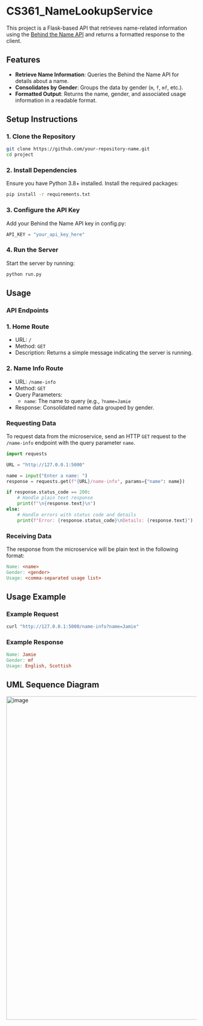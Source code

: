 # CS361_NameLookupService

This project is a Flask-based API that retrieves name-related information using the [Behind the Name API](https://www.behindthename.com/api/) and returns a formatted response to the client.

## Features

- **Retrieve Name Information**: Queries the Behind the Name API for details about a name.
- **Consolidates by Gender**: Groups the data by gender (`m`, `f`, `mf`, etc.).
- **Formatted Output**: Returns the name, gender, and associated usage information in a readable format.

## Setup Instructions

### 1. Clone the Repository
```bash
git clone https://github.com/your-repository-name.git
cd project
```
### 2. Install Dependencies
Ensure you have Python 3.8+ installed. Install the required packages:
```bash
pip install -r requirements.txt
```
### 3. Configure the API Key
Add your Behind the Name API key in config.py:
```python
API_KEY = "your_api_key_here"
```
### 4. Run the Server
Start the server by running:
```bash
python run.py

```
## Usage

### API Endpoints
### 1. Home Route
- URL: `/`
- Method: `GET`
- Description: Returns a simple message indicating the server is running. 
### 2. Name Info Route
- URL:  `/name-info`
- Method: `GET`
- Query Parameters:
  - `name`: The name to query (e.g., `?name=Jamie`
- Response: Consolidated name data grouped by gender.
### Requesting Data
To request data from the microservice, send an HTTP `GET` request to the `/name-info` endpoint with the query parameter `name`.
```python
import requests

URL = "http://127.0.0.1:5000"

name = input("Enter a name: ")
response = requests.get(f"{URL}/name-info", params={"name": name})

if response.status_code == 200:
    # Handle plain text response
    print(f"\n{response.text}\n")
else:
    # Handle errors with status code and details
    print(f"Error: {response.status_code}\nDetails: {response.text}")
```
### Receiving Data
The response from the microservice will be plain text in the following format:
```makefile
Name: <name>
Gender: <gender>
Usage: <comma-separated usage list>
```

## Usage Example

### Example Request
```bash
curl "http://127.0.0.1:5000/name-info?name=Jamie"
```
### Example Response
```makefile
Name: Jamie
Gender: mf
Usage: English, Scottish
```

## UML Sequence Diagram
<img width="854" alt="image" src="https://github.com/user-attachments/assets/e7d39e14-ff0c-4f35-9cf2-1e6a0d0943b8">

